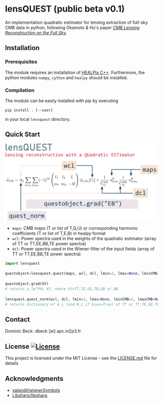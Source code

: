 # lensQUEST (public beta v0.1)
An implementation quadratic estimator for lensing extraction of full-sky CMB data in python, following Okamoto & Hu's paper [*CMB Lensing Reconstruction on the Full Sky*](https://arxiv.org/abs/astro-ph/0301031).

## Installation

### Prerequisites
The module requires an installation of [HEALPix C++](http://healpix.sourceforge.net/). Furthermore, the python modules `numpy`, `cython` and `healpy` should be installed.

### Compilation
The module can be easily installed with pip by executing
```
pip install . [--user]
```
in your local `lensquest` directory.

## Quick Start

![lensQUEST usage](https://github.com/doicbek/lensquest/blob/master/lensquest/lensquest.png)


- `maps`: CMB maps (T or list of T,Q,U) or corresponding harmonic coefficients (T or list of T,E,B) in healpy format
- `wcl`: Power spectra used in the weights of the quadratic estimator (array of TT or TT,EE,BB,TE power spectra)
- `dcl`: Power spectra used in the Wiener-filter of the input fields (array of TT or TT,EE,BB,TE power spectra)


```python
import lensquest

questobject=lensquest.quest(maps, wcl, dcl, lmin=2, lmax=None, lminCMB=2, lmaxCMB=None)

questobject.grad(XY)
# returns a_lm^Phi XY, where XY=TT,TE,EE,TB,EB or BB

lensquest.quest_norm(wcl, dcl, lmin=2, lmax=None, lminCMB=2, lmaxCMB=None, bias=False)
# returns dictionary of A_L (and N_L if bias=True) of TT or TT,TE,EE,TB,EB
```

## Contact
Dominic Beck: dbeck [at] apc.in2p3.fr

## License [![License](http://img.shields.io/:license-mit-blue.svg?style=flat-square)](http://badges.mit-license.org)
This project is licensed under the MIT License - see the [LICENSE.md](LICENSE.md) file for details

## Acknowledgments
- [valandil/wignerSymbols](https://github.com/valandil/wignerSymbols)
- [Libsharp/libsharp](https://github.com/Libsharp/libsharp)

